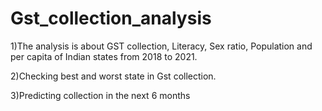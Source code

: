 # Gst_collection_analysis
1)The analysis is about GST collection, Literacy, Sex ratio, Population and per capita of Indian states from 2018 to 2021.

2)Checking best and worst state in Gst collection.

3)Predicting collection in the next 6 months
